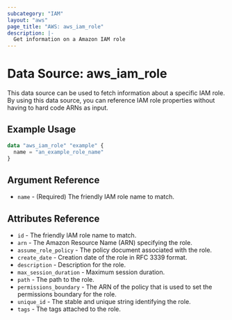 ```yaml
---
subcategory: "IAM"
layout: "aws"
page_title: "AWS: aws_iam_role"
description: |-
  Get information on a Amazon IAM role
---
```


# Data Source: aws_iam_role

This data source can be used to fetch information about a specific
IAM role. By using this data source, you can reference IAM role
properties without having to hard code ARNs as input.

## Example Usage

```terraform
data "aws_iam_role" "example" {
  name = "an_example_role_name"
}
```

## Argument Reference

* `name` - (Required) The friendly IAM role name to match.

## Attributes Reference

* `id` - The friendly IAM role name to match.
* `arn` - The Amazon Resource Name (ARN) specifying the role.
* `assume_role_policy` - The policy document associated with the role.
* `create_date` - Creation date of the role in RFC 3339 format.
* `description` - Description for the role.
* `max_session_duration` - Maximum session duration.
* `path` - The path to the role.
* `permissions_boundary` - The ARN of the policy that is used to set the permissions boundary for the role.
* `unique_id` - The stable and unique string identifying the role.
* `tags` - The tags attached to the role.
